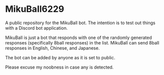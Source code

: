# MikuBall6229
A public repository for the MikuBall bot. The intention is to test out things with a Discord bot application.

MikuBall is just a bot that responds with one of the randomly generated responses (specifically 8ball responses) in the list. MikuBall can send 8ball responses in English, Chinese, and Japanese. 

The bot can be added by anyone as it is set to public. 

Please excuse my noobness in case any is detected.
